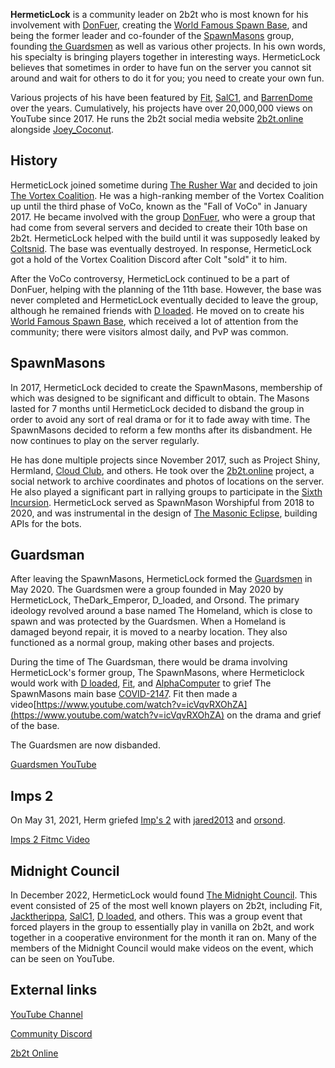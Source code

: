**HermeticLock** is a community leader on 2b2t who is most known for his involvement with [DonFuer](https://2b2t.miraheze.org/wiki/DonFuer), creating the [World Famous Spawn Base](https://2b2t.miraheze.org/wiki/World_Famous_Spawn_Base), and being the former leader and co-founder of the [SpawnMasons](https://2b2t.miraheze.org/wiki/Spawn_Masons) group, founding [the Guardsmen](https://2b2t.miraheze.org/wiki/the_Guardsmen) as well as various other projects. In his own words, his specialty is bringing players together in interesting ways. HermeticLock believes that sometimes in order to have fun on the server you cannot sit around and wait for others to do it for you; you need to create your own fun.

Various projects of his have been featured by [Fit](https://2b2t.miraheze.org/wiki/Fit), [SalC1](https://2b2t.miraheze.org/wiki/SalC1), and [BarrenDome](https://2b2t.miraheze.org/wiki/BarrenDome) over the years. Cumulatively, his projects have over 20,000,000 views on YouTube since 2017. He runs the 2b2t social media website [2b2t.online](https://app.2b2t.online/) alongside [Joey_Coconut](https://2b2t.miraheze.org/wiki/Joey_Coconut).

## History
HermeticLock joined sometime during [The Rusher War](https://2b2t.miraheze.org/wiki/The_Rusher_War) and decided to join [The Vortex Coalition](https://2b2t.miraheze.org/wiki/The_Vortex_Coalition). He was a high-ranking member of the Vortex Coalition up until the third phase of VoCo, known as the "Fall of VoCo" in January 2017. He became involved with the group [DonFuer](https://2b2t.miraheze.org/wiki/DonFuer), who were a group that had come from several servers and decided to create their 10th base on 2b2t. HermeticLock helped with the build until it was supposedly leaked by [Coltsnid](https://2b2t.miraheze.org/wiki/Coltsnid). The base was eventually destroyed. In response, HermeticLock got a hold of the Vortex Coalition Discord after Colt "sold" it to him.

After the VoCo controversy, HermeticLock continued to be a part of DonFuer, helping with the planning of the 11th base. However, the base was never completed and HermeticLock eventually decided to leave the group, although he remained friends with [D loaded](https://2b2t.miraheze.org/wiki/D_loaded). He moved on to create his [World Famous Spawn Base](https://2b2t.miraheze.org/wiki/World_Famous_Spawn_Base), which received a lot of attention from the community; there were visitors almost daily, and PvP was common.

## SpawnMasons
In 2017, HermeticLock decided to create the SpawnMasons, membership of which was designed to be significant and difficult to obtain. The Masons lasted for 7 months until HermeticLock decided to disband the group in order to avoid any sort of real drama or for it to fade away with time. The SpawnMasons decided to reform a few months after its disbandment. He now continues to play on the server regularly.

He has done multiple projects since November 2017, such as Project Shiny, Hermland, [Cloud Club](https://2b2t.miraheze.org/wiki/Cloud_Club), and others. He took over the [2b2t.online](https://2b2t.miraheze.org/wiki/2b2t.online) project, a social network to archive coordinates and photos of locations on the server. He also played a significant part in rallying groups to participate in the [Sixth Incursion](https://2b2t.miraheze.org/wiki/Sixth_Incursion). HermeticLock served as SpawnMason Worshipful from 2018 to 2020, and was instrumental in the design of [The Masonic Eclipse](https://2b2t.miraheze.org/wiki/The_Masonic_Eclipse), building APIs for the bots.

## Guardsman
After leaving the SpawnMasons, HermeticLock formed the [Guardsmen](https://2b2t.miraheze.org/wiki/Guardsmen) in May 2020. The Guardsmen were a group founded in May 2020 by HermeticLock, TheDark_Emperor, D_loaded, and Orsond. The primary ideology revolved around a base named The Homeland, which is close to spawn and was protected by the Guardsmen. When a Homeland is damaged beyond repair, it is moved to a nearby location. They also functioned as a normal group, making other bases and projects.

During the time of The Guardsman, there would be drama involving HermeticLock's former group, The SpawnMasons, where Hermeticlock would work with [D loaded](https://2b2t.miraheze.org/wiki/D_loaded), [Fit](https://2b2t.miraheze.org/wiki/Fit), and [AlphaComputer](https://2b2t.miraheze.org/wiki/AlphaComputer) to grief The SpawnMasons main base [COVID-2147](https://2b2t.miraheze.org/wiki/COVID-2147). Fit then made a video[https://www.youtube.com/watch?v=icVqvRXOhZA](https://www.youtube.com/watch?v=icVqvRXOhZA) on the drama and grief of the base.

The Guardsmen are now disbanded.

[Guardsmen YouTube](https://www.youtube.com/channel/UCGY47d0Z1_4SvMHdd5zixbw)

## Imps 2
On May 31, 2021, Herm griefed [Imp's 2](https://2b2t.miraheze.org/wiki/Imp%27s_2) with [jared2013](https://2b2t.miraheze.org/wiki/jared2013) and [orsond](https://2b2t.miraheze.org/wiki/orsond).

[Imps 2 Fitmc Video](https://www.youtube.com/watch?v=-prY7ENWFZk)

## Midnight Council
In December 2022, HermeticLock would found [The Midnight Council](https://2b2t.miraheze.org/wiki/The_Midnight_Council). This event consisted of 25 of the most well known players on 2b2t, including Fit, [Jacktherippa](https://2b2t.miraheze.org/wiki/Jacktherippa), [SalC1](https://2b2t.miraheze.org/wiki/SalC1), [D loaded](https://2b2t.miraheze.org/wiki/D_loaded), and others. This was a group event that forced players in the group to essentially play in vanilla on 2b2t, and work together in a cooperative environment for the month it ran on. Many of the members of the Midnight Council would make videos on the event, which can be seen on YouTube.

## External links
[YouTube Channel](https://www.youtube.com/channel/UCbeyfcexbuO7NalTJn9akTw)

[Community Discord](https://discord.gg/zjWWq2myBt)

[2b2t Online](https://app.2b2t.online/)